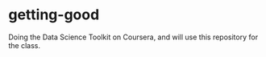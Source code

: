 # getting-good
Doing the Data Science Toolkit on Coursera, and will use this repository for the class. 
